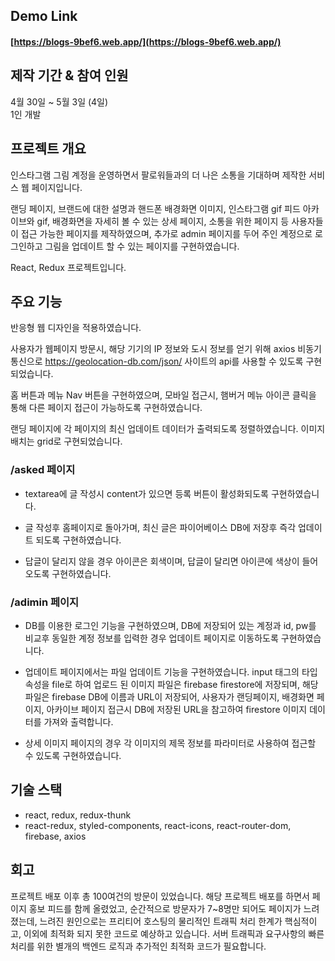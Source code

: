 ## Demo Link  

#### [https://blogs-9bef6.web.app/](https://blogs-9bef6.web.app/)    

## 제작 기간 & 참여 인원
4월 30일 ~ 5월 3일 (4일)  
1인 개발


## 프로젝트 개요
인스타그램 그림 계정을 운영하면서 팔로워들과의 더 나은 소통을 기대하며 제작한 서비스 웹 페이지입니다. 

랜딩 페이지, 브랜드에 대한 설명과 핸드폰 배경화면 이미지, 인스타그램 gif 피드 아카이브와 gif, 배경화면을 자세히 볼 수 있는 상세 페이지, 소통을 위한 페이지 등 사용자들이 접근 가능한 페이지를 제작하였으며, 추가로 admin 페이지를 두어 주인 계정으로 로그인하고 그림을 업데이트 할 수 있는 페이지를 구현하였습니다.

React, Redux 프로젝트입니다.


## 주요 기능

반응형 웹 디자인을 적용하였습니다.

사용자가 웹페이지 방문시, 해당 기기의 IP 정보와 도시 정보를 얻기 위해 axios 비동기 통신으로 https://geolocation-db.com/json/ 사이트의 api를 사용할 수 있도록 구현되었습니다.

홈 버튼과 메뉴 Nav 버튼을 구현하였으며, 모바일 접근시, 햄버거 메뉴 아이콘 클릭을 통해 다른 페이지 접근이 가능하도록 구현하였습니다. 

랜딩 페이지에 각 페이지의 최신 업데이트 데이터가 출력되도록 정렬하였습니다.
이미지 배치는 grid로 구현되었습니다.

### /asked 페이지
- textarea에 글 작성시 content가 있으면 등록 버튼이 활성화되도록 구현하였습니다.

- 글 작성후 홈페이지로 돌아가며, 최신 글은 파이어베이스 DB에 저장후 즉각 업데이트 되도록 구현하였습니다.

- 답글이 달리지 않을 경우 아이콘은 회색이며, 답글이 달리면 아이콘에 색상이 들어오도록 구현하였습니다.

### /adimin 페이지

- DB를 이용한 로그인 기능을 구현하였으며, DB에 저장되어 있는 계정과 id, pw를 비교후 동일한 계정 정보를 입력한 경우 업데이트 페이지로 이동하도록 구현하였습니다.

- 업데이트 페이지에서는 파일 업데이트 기능을 구현하였습니다. input 태그의 타입속성을 file로 하여 업로드 된 이미지 파일은 firebase firestore에 저장되며, 해당 파일은 firebase DB에 이름과 URL이 저장되어, 사용자가 랜딩페이지, 배경화면 페이지, 아카이브 페이지 접근시 DB에 저장된 URL을 참고하여 firestore 이미지 데이터를 가져와 출력합니다.

- 상세 이미지 페이지의 경우 각 이미지의 제목 정보를 파라미터로 사용하여 접근할 수 있도록 구현하였습니다.

## 기술 스택
-  react, redux, redux-thunk
-  react-redux, styled-components, react-icons, react-router-dom, firebase, axios

## 회고
프로젝트 배포 이후 총 100여건의 방문이 있었습니다. 해당 프로젝트 배포를 하면서 페이지 홍보 피드를 함께 올렸었고, 순간적으로 방문자가 7~8명만 되어도 페이지가 느려졌는데, 느려진 원인으로는 프리티어 호스팅의 물리적인 트래픽 처리 한계가 핵심적이고, 이외에 최적화 되지 못한 코드로 예상하고 있습니다. 서버 트래픽과 요구사항의 빠른 처리를 위한 별개의 백엔드 로직과 추가적인 최적화 코드가 필요합니다.
